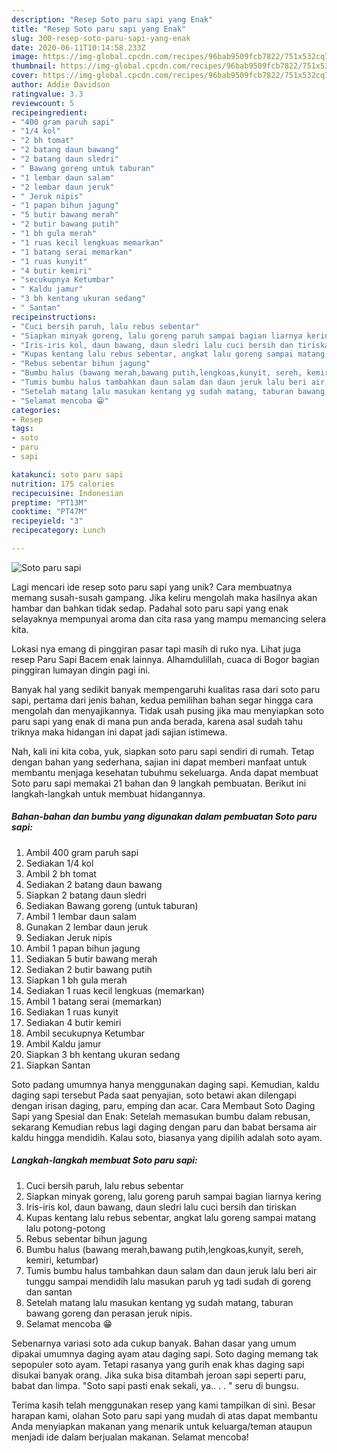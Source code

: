 ```yaml
---
description: "Resep Soto paru sapi yang Enak"
title: "Resep Soto paru sapi yang Enak"
slug: 300-resep-soto-paru-sapi-yang-enak
date: 2020-06-11T10:14:58.233Z
image: https://img-global.cpcdn.com/recipes/96bab9509fcb7822/751x532cq70/soto-paru-sapi-foto-resep-utama.jpg
thumbnail: https://img-global.cpcdn.com/recipes/96bab9509fcb7822/751x532cq70/soto-paru-sapi-foto-resep-utama.jpg
cover: https://img-global.cpcdn.com/recipes/96bab9509fcb7822/751x532cq70/soto-paru-sapi-foto-resep-utama.jpg
author: Addie Davidson
ratingvalue: 3.3
reviewcount: 5
recipeingredient:
- "400 gram paruh sapi"
- "1/4 kol"
- "2 bh tomat"
- "2 batang daun bawang"
- "2 batang daun sledri"
- " Bawang goreng untuk taburan"
- "1 lembar daun salam"
- "2 lembar daun jeruk"
- " Jeruk nipis"
- "1 papan bihun jagung"
- "5 butir bawang merah"
- "2 butir bawang putih"
- "1 bh gula merah"
- "1 ruas kecil lengkuas memarkan"
- "1 batang serai memarkan"
- "1 ruas kunyit"
- "4 butir kemiri"
- "secukupnya Ketumbar"
- " Kaldu jamur"
- "3 bh kentang ukuran sedang"
- " Santan"
recipeinstructions:
- "Cuci bersih paruh, lalu rebus sebentar"
- "Siapkan minyak goreng, lalu goreng paruh sampai bagian liarnya kering"
- "Iris-iris kol, daun bawang, daun sledri lalu cuci bersih dan tiriskan"
- "Kupas kentang lalu rebus sebentar, angkat lalu goreng sampai matang lalu potong-potong"
- "Rebus sebentar bihun jagung"
- "Bumbu halus (bawang merah,bawang putih,lengkoas,kunyit, sereh, kemiri, ketumbar)"
- "Tumis bumbu halus tambahkan daun salam dan daun jeruk lalu beri air tunggu sampai mendidih lalu masukan paruh yg tadi sudah di goreng dan santan"
- "Setelah matang lalu masukan kentang yg sudah matang, taburan bawang goreng dan perasan jeruk nipis."
- "Selamat mencoba 😁"
categories:
- Resep
tags:
- soto
- paru
- sapi

katakunci: soto paru sapi 
nutrition: 175 calories
recipecuisine: Indonesian
preptime: "PT13M"
cooktime: "PT47M"
recipeyield: "3"
recipecategory: Lunch

---
```



![Soto paru sapi](https://img-global.cpcdn.com/recipes/96bab9509fcb7822/751x532cq70/soto-paru-sapi-foto-resep-utama.jpg)

Lagi mencari ide resep soto paru sapi yang unik? Cara membuatnya memang susah-susah gampang. Jika keliru mengolah maka hasilnya akan hambar dan bahkan tidak sedap. Padahal soto paru sapi yang enak selayaknya mempunyai aroma dan cita rasa yang mampu memancing selera kita.

Lokasi nya emang di pinggiran pasar tapi masih di ruko nya. Lihat juga resep Paru Sapi Bacem enak lainnya. Alhamdulillah, cuaca di Bogor bagian pinggiran lumayan dingin pagi ini.

Banyak hal yang sedikit banyak mempengaruhi kualitas rasa dari soto paru sapi, pertama dari jenis bahan, kedua pemilihan bahan segar hingga cara mengolah dan menyajikannya. Tidak usah pusing jika mau menyiapkan soto paru sapi yang enak di mana pun anda berada, karena asal sudah tahu triknya maka hidangan ini dapat jadi sajian istimewa.


Nah, kali ini kita coba, yuk, siapkan soto paru sapi sendiri di rumah. Tetap dengan bahan yang sederhana, sajian ini dapat memberi manfaat untuk membantu menjaga kesehatan tubuhmu sekeluarga. Anda dapat membuat Soto paru sapi memakai 21 bahan dan 9 langkah pembuatan. Berikut ini langkah-langkah untuk membuat hidangannya.

<!--inarticleads1-->

##### Bahan-bahan dan bumbu yang digunakan dalam pembuatan Soto paru sapi:

1. Ambil 400 gram paruh sapi
1. Sediakan 1/4 kol
1. Ambil 2 bh tomat
1. Sediakan 2 batang daun bawang
1. Siapkan 2 batang daun sledri
1. Sediakan  Bawang goreng (untuk taburan)
1. Ambil 1 lembar daun salam
1. Gunakan 2 lembar daun jeruk
1. Sediakan  Jeruk nipis
1. Ambil 1 papan bihun jagung
1. Sediakan 5 butir bawang merah
1. Sediakan 2 butir bawang putih
1. Siapkan 1 bh gula merah
1. Sediakan 1 ruas kecil lengkuas (memarkan)
1. Ambil 1 batang serai (memarkan)
1. Sediakan 1 ruas kunyit
1. Sediakan 4 butir kemiri
1. Ambil secukupnya Ketumbar
1. Ambil  Kaldu jamur
1. Siapkan 3 bh kentang ukuran sedang
1. Siapkan  Santan


Soto padang umumnya hanya menggunakan daging sapi. Kemudian, kaldu daging sapi tersebut Pada saat penyajian, soto betawi akan dilengapi dengan irisan daging, paru, emping dan acar. Cara Membaut Soto Daging Sapi yang Spesial dan Enak: Setelah memasukan bumbu dalam rebusan, sekarang Kemudian rebus lagi daging dengan paru dan babat bersama air kaldu hingga mendidih. Kalau soto, biasanya yang dipilih adalah soto ayam. 

<!--inarticleads2-->

##### Langkah-langkah membuat Soto paru sapi:

1. Cuci bersih paruh, lalu rebus sebentar
1. Siapkan minyak goreng, lalu goreng paruh sampai bagian liarnya kering
1. Iris-iris kol, daun bawang, daun sledri lalu cuci bersih dan tiriskan
1. Kupas kentang lalu rebus sebentar, angkat lalu goreng sampai matang lalu potong-potong
1. Rebus sebentar bihun jagung
1. Bumbu halus (bawang merah,bawang putih,lengkoas,kunyit, sereh, kemiri, ketumbar)
1. Tumis bumbu halus tambahkan daun salam dan daun jeruk lalu beri air tunggu sampai mendidih lalu masukan paruh yg tadi sudah di goreng dan santan
1. Setelah matang lalu masukan kentang yg sudah matang, taburan bawang goreng dan perasan jeruk nipis.
1. Selamat mencoba 😁


Sebenarnya variasi soto ada cukup banyak. Bahan dasar yang umum dipakai umumnya daging ayam atau daging sapi. Soto daging memang tak sepopuler soto ayam. Tetapi rasanya yang gurih enak khas daging sapi disukai banyak orang. Jika suka bisa ditambah jeroan sapi seperti paru, babat dan limpa. &#34;Soto sapi pasti enak sekali, ya.. . . &#34; seru di bungsu. 

Terima kasih telah menggunakan resep yang kami tampilkan di sini. Besar harapan kami, olahan Soto paru sapi yang mudah di atas dapat membantu Anda menyiapkan makanan yang menarik untuk keluarga/teman ataupun menjadi ide dalam berjualan makanan. Selamat mencoba!
